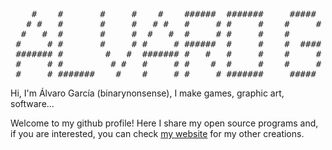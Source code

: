 <pre>
    #    #       #     #    #    ######  #######     #####     #    ######   #####  ###    #    
   # #   #       #     #   # #   #     # #     #    #     #   # #   #     # #     #  #    # #   
  #   #  #       #     #  #   #  #     # #     #    #        #   #  #     # #        #   #   #  
 #     # #       #     # #     # ######  #     #    #  #### #     # ######  #        #  #     # 
 ####### #        #   #  ####### #   #   #     #    #     # ####### #   #   #        #  ####### 
 #     # #         # #   #     # #    #  #     #    #     # #     # #    #  #     #  #  #     # 
 #     # #######    #    #     # #     # #######     #####  #     # #     #  #####  ### #     #
</pre>
Hi, I'm Álvaro García (binarynonsense), I make games, graphic art, software...

Welcome to my github profile! Here I share my open source programs and, if you are interested, you can check [my website](https://www.binarynonsense.com/) for my other creations.
